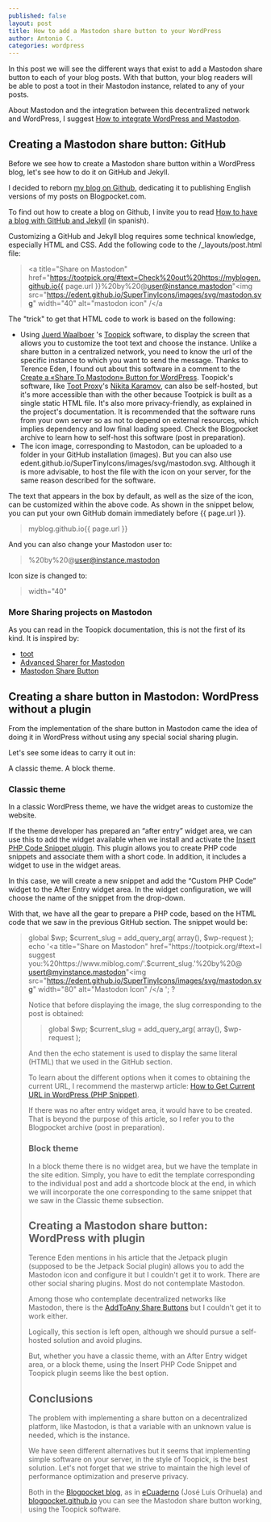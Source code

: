 ```yaml
---
published: false
layout: post
title: How to add a Mastodon share button to your WordPress
author: Antonio C.
categories: wordpress
---
```

In this post we will see the different ways that exist to add a Mastodon share button to each of your blog posts. With that button, your blog readers will be able to post a toot in their Mastodon instance, related to any of your posts.

About Mastodon and the integration between this decentralized network and WordPress, I suggest [How to integrate WordPress and Mastodon](https://blogpocket.github.io/wordpress-and-mastodon/).

## Creating a Mastodon share button: GitHub

Before we see how to create a Mastodon share button within a WordPress blog, let's see how to do it on GitHub and Jekyll.

I decided to reborn [my blog on Github](https://blogpocket.github.io/), dedicating it to publishing English versions of my posts on Blogpocket.com.

To find out how to create a blog on Github, I invite you to read [How to have a blog with GitHub and Jekyll](https://www.blogpocket.com/2018/09/02/tener-un-blog-con-github-y-jekyll/) (in spanish).

Customizing a GitHub and Jekyll blog requires some technical knowledge, especially HTML and CSS.
Add the following code to the /_layouts/post.html file:

> <a title="Share on Mastodon" href="https://tootpick.org/#text=Check%20out%20https://myblogen.github.io{{ page.url }}%20by%20@user@instance.mastodon"<img src="https://edent.github.io/SuperTinyIcons/images/svg/mastodon.svg" width="40" alt="mastodon icon" /</a

The "trick" to get that HTML code to work is based on the following:

- Using [Juerd Waalboer](https://github.com/Juerd) 's [Toopick](https://github.com/Juerd/tootpick) software, to display the screen that allows you to customize the toot text and choose the instance. Unlike a share button in a centralized network, you need to know the url of the specific instance to which you want to send the message. Thanks to Terence Eden, I found out about this software in a comment to the [Create a «Share To Mastodon» Button for WordPress](https://shkspr.mobi/blog/2022/06/create-a-share-to-mastodon-button-for-wordpress/). Toopick's software, like [Toot Proxy](https://toot.kytta.dev/)'s [Nikita Karamov](https://www.kytta.dev/), can also be self-hosted, but it's more accessible than with the other because Tootpick is built as a single static HTML file. It's also more privacy-friendly, as explained in the project's documentation. It is recommended that the software runs from your own server so as not to depend on external resources, which implies dependency and low final loading speed. Check the Blogpocket archive to learn how to self-host this software (post in preparation).
- The icon image, corresponding to Mastodon, can be uploaded to a folder in your GitHub installation (images). But you can also use edent.github.io/SuperTinyIcons/images/svg/mastodon.svg. Although it is more advisable, to host the file with the icon on your server, for the same reason described for the software.

The text that appears in the box by default, as well as the size of the icon, can be customized within the above code. As shown in the snippet below, you can put your own GitHub domain immediately before {{ page.url }}.

> myblog.github.io{{ page.url }}

And you can also change your Mastodon user to:

> %20by%20@user@instance.mastodon

Icon size is changed to:

> width="40"

### More Sharing projects on Mastodon

As you can read in the Toopick documentation, this is not the first of its kind. It is inspired by:

- [toot](https://codeberg.org/kytta/toot)
- [Advanced Sharer for Mastodon](https://sharetomastodon.github.io/about/)
- [Mastodon Share Button](https://aly-ve.github.io/Mastodon-share-button/)

 
## Creating a share button in Mastodon: WordPress without a plugin

From the implementation of the share button in Mastodon came the idea of doing it in WordPress without using any special social sharing plugin.

Let's see some ideas to carry it out in:

A classic theme.
A block theme.

### Classic theme 

In a classic WordPress theme, we have the widget areas to customize the website.

If the theme developer has prepared an “after entry” widget area, we can use this to add the widget available when we install and activate the [Insert PHP Code Snippet plugin](https://wordpress.org/plugins/insert-php-code-snippet/). This plugin allows you to create PHP code snippets and associate them with a short code. In addition, it includes a widget to use in the widget areas.

In this case, we will create a new snippet and add the “Custom PHP Code” widget to the After Entry widget area. In the widget configuration, we will choose the name of the snippet from the drop-down.

With that, we have all the gear to prepare a PHP code, based on the HTML code that we saw in the previous GitHub section. The snippet would be:

> <?php
global $wp;
$current_slug = add_query_arg( array(), $wp-request );
echo '<a title="Share on Mastodon" href="https://tootpick.org/#text=I suggest you:%20https://www.miblog.com/'.$current_slug.'%20by%20@ usert@myinstance.mastodon"<img src="https://edent.github.io/SuperTinyIcons/images/svg/mastodon.svg" width="80" alt="Mastodon Icon" /</a ';
?
 
Notice that before displaying the image, the slug corresponding to the post is obtained:

> global $wp;
$current_slug = add_query_arg( array(), $wp-request );

And then the echo statement is used to display the same literal (HTML) that we used in the GitHub section.

To learn about the different options when it comes to obtaining the current URL, I recommend the masterwp article: [How to Get Current URL in WordPress (PHP Snippet)](https://smartwp.com/wordpress-get-current-url/).

If there was no after entry widget area, it would have to be created. That is beyond the purpose of this article, so I refer you to the Blogpocket archive (post in preparation).

### Block theme

In a block theme there is no widget area, but we have the template in the site edition.
Simply, you have to edit the template corresponding to the individual post and add a shortcode block at the end, in which we will incorporate the one corresponding to the same snippet that we saw in the Classic theme subsection.

## Creating a Mastodon share button: WordPress with plugin

Terence Eden mentions in his article that the Jetpack plugin (supposed to be the Jetpack Social plugin) allows you to add the Mastodon icon and configure it but I couldn't get it to work.
There are other social sharing plugins. Most do not contemplate Mastodon.

Among those who contemplate decentralized networks like Mastodon, there is the [AddToAny Share Buttons](https://es.wordpress.org/plugins/add-to-any/) but I couldn't get it to work either.

Logically, this section is left open, although we should pursue a self-hosted solution and avoid plugins.

But, whether you have a classic theme, with an After Entry widget area, or a block theme, using the Insert PHP Code Snippet and Toopick plugin seems like the best option.

## Conclusions

The problem with implementing a share button on a decentralized platform, like Mastodon, is that a variable with an unknown value is needed, which is the instance.

We have seen different alternatives but it seems that implementing simple software on your server, in the style of Toopick, is the best solution. Let's not forget that we strive to maintain the high level of performance optimization and preserve privacy.

Both in the [Blogpocket blog](https://www.blogpocket.com/), as in [eCuaderno](https://www.ecuaderno.com/) (José Luis Orihuela) and [blogpocket.github.io](https://blogpocket.github.io/) you can see the Mastodon share button working, using the Toopick software.
